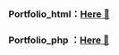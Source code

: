### Portfolio_html：[Here 🔗](https://popob2.github.io/)
### Portfolio_php ：[Here 🔗](http://220.128.133.15/s1110203/resume/)